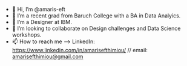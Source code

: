 - 👋 Hi, I’m @amaris-eft
- 👀 I’m a recent grad from Baruch College with a BA in Data Analyics.
- 🌱 I’m a Designer at IBM.
- 💞️ I’m looking to collaborate on Design challenges and Data Science workshops.
- 📫 How to reach me --> LinkedIn: https://www.linkedin.com/in/amarisefthimiou/ // email: amarisefthimiou@gmail.com

<!---
amaris-eft/amaris-eft is a ✨ special ✨ repository because its `README.md` (this file) appears on your GitHub profile.
You can click the Preview link to take a look at your changes.
--->
